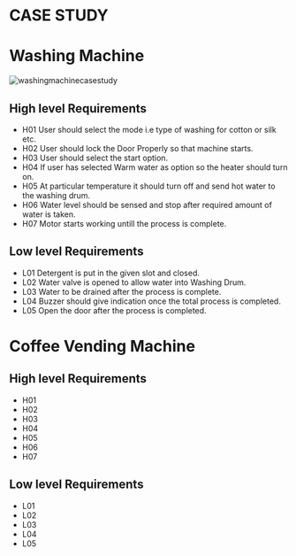 # CASE STUDY
# Washing Machine 

![washingmachinecasestudy](https://user-images.githubusercontent.com/46933088/154832811-38b648c1-d43a-43df-992a-5666960c56f6.png)

## High level Requirements
* H01 User should select the mode i.e type of washing for cotton or silk etc.
* H02 User should lock the Door Properly so that machine starts.
* H03 User should select the start option.
* H04 If user has selected Warm water as option so the heater should turn on.
* H05 At particular temperature it should turn off and send hot water to the  washing drum. 
* H06 Water level should be sensed and stop after required amount of water is taken.
* H07 Motor starts working untill the process is complete.

## Low level Requirements
* L01 Detergent is put in the given slot and closed.
* L02 Water valve is opened to allow water into Washing Drum.
* L03 Water to be drained after the process is complete.
* L04 Buzzer should give indication once the total process is completed.
* L05 Open the door after the process is completed.

# Coffee Vending Machine



## High level Requirements
* H01 
* H02 
* H03 
* H04 
* H05 
* H06
* H07 

## Low level Requirements
* L01 
* L02 
* L03
* L04 
* L05 